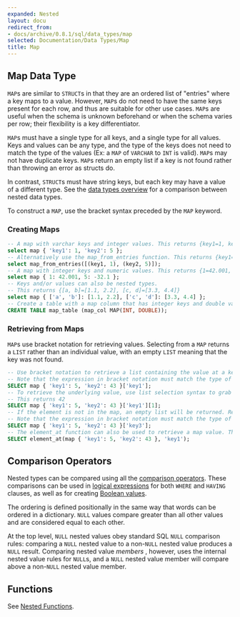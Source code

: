 ```yaml
---
expanded: Nested
layout: docu
redirect_from:
- docs/archive/0.8.1/sql/data_types/map
selected: Documentation/Data Types/Map
title: Map
---
```


## Map Data Type

`MAP`s are similar to `STRUCT`s in that they are an ordered list of "entries" where a key maps to a value. However, `MAP`s do not need to have the same keys present for each row, and thus are suitable for other use cases. `MAP`s are useful when the schema is unknown beforehand or when the schema varies per row; their flexibility is a key differentiator.

`MAP`s must have a single type for all keys, and a single type for all values. Keys and values can be any type, and the type of the keys does not need to match the type of the values (Ex: a `MAP` of `VARCHAR` to `INT` is valid). `MAP`s may not have duplicate keys. `MAP`s return an empty list if a key is not found rather than throwing an error as structs do.

In contrast, `STRUCT`s must have string keys, but each key may have a value of a different type. See the [data types overview](../../sql/data_types/overview) for a comparison between nested data types.

To construct a `MAP`, use the bracket syntax preceded by the `MAP` keyword.

### Creating Maps
```sql
-- A map with varchar keys and integer values. This returns {key1=1, key2=5}
select map { 'key1': 1, 'key2': 5 };
-- Alternatively use the map_from_entries function. This returns {key1=1, key2=5}
select map_from_entries([(key1, 1), (key2, 5)]);
-- A map with integer keys and numeric values. This returns {1=42.001, 5=-32.100} 
select map { 1: 42.001, 5: -32.1 };
-- Keys and/or values can also be nested types.
-- This returns {[a, b]=[1.1, 2.2], [c, d]=[3.3, 4.4]}
select map { ['a', 'b']: [1.1, 2.2], ['c', 'd']: [3.3, 4.4] };
-- Create a table with a map column that has integer keys and double values
CREATE TABLE map_table (map_col MAP(INT, DOUBLE));
```
### Retrieving from Maps
`MAP`s use bracket notation for retrieving values. Selecting from a `MAP` returns a `LIST` rather than an individual value, with an empty `LIST` meaning that the key was not found. 
```sql
-- Use bracket notation to retrieve a list containing the value at a key's location. This returns [42]
-- Note that the expression in bracket notation must match the type of the map's key
SELECT map { 'key1': 5, 'key2': 43 }['key1'];
-- To retrieve the underlying value, use list selection syntax to grab the first element.
-- This returns 42
SELECT map { 'key1': 5, 'key2': 43 }['key1'][1];
-- If the element is not in the map, an empty list will be returned. Returns []
-- Note that the expression in bracket notation must match the type of the map's key else an error is returned
SELECT map { 'key1': 5, 'key2': 43 }['key3'];
-- The element_at function can also be used to retrieve a map value. This returns [42]
SELECT element_at(map { 'key1': 5, 'key2': 43 }, 'key1');
```

## Comparison Operators

Nested types can be compared using all the [comparison operators](../expressions/comparison_operators).
These comparisons can be used in [logical expressions](../expressions/logical_operators)
for both `WHERE` and `HAVING` clauses, as well as for creating [Boolean values](./boolean).

The ordering is defined positionally in the same way that words can be ordered in a dictionary.
`NULL` values compare greater than all other values and are considered equal to each other.

At the top level, `NULL` nested values obey standard SQL `NULL` comparison rules:
comparing a `NULL` nested value to a non-`NULL` nested value produces a `NULL` result.
Comparing nested value _members_ , however, uses the internal nested value rules for `NULL`s,
and a `NULL` nested value member will compare above a non-`NULL` nested value member.

## Functions
See [Nested Functions](../../sql/functions/nested).